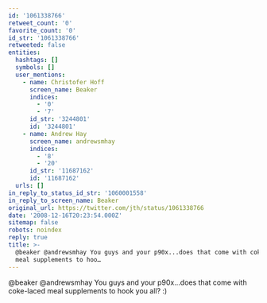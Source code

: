 ```yaml
---
id: '1061338766'
retweet_count: '0'
favorite_count: '0'
id_str: '1061338766'
retweeted: false
entities:
  hashtags: []
  symbols: []
  user_mentions:
    - name: Christofer Hoff
      screen_name: Beaker
      indices:
        - '0'
        - '7'
      id_str: '3244801'
      id: '3244801'
    - name: Andrew Hay
      screen_name: andrewsmhay
      indices:
        - '8'
        - '20'
      id_str: '11687162'
      id: '11687162'
  urls: []
in_reply_to_status_id_str: '1060001558'
in_reply_to_screen_name: Beaker
original_url: https://twitter.com/jth/status/1061338766
date: '2008-12-16T20:23:54.000Z'
sitemap: false
robots: noindex
reply: true
title: >-
  @beaker @andrewsmhay You guys and your p90x...does that come with coke-laced
  meal supplements to hoo…
---
```


@beaker @andrewsmhay You guys and your p90x...does that come with coke-laced meal supplements to hook you all? :)